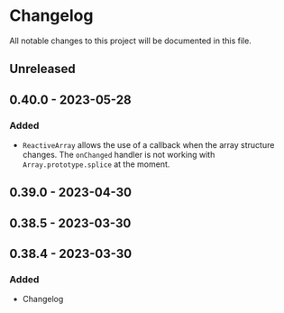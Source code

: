 # Changelog

All notable changes to this project will be documented in this file.

## Unreleased

## 0.40.0 - 2023-05-28
### Added
- `ReactiveArray` allows the use of a callback when the array structure changes. The `onChanged` handler is not working with `Array.prototype.splice` at the moment.

## 0.39.0 - 2023-04-30

## 0.38.5 - 2023-03-30

## 0.38.4 - 2023-03-30
### Added
- Changelog
